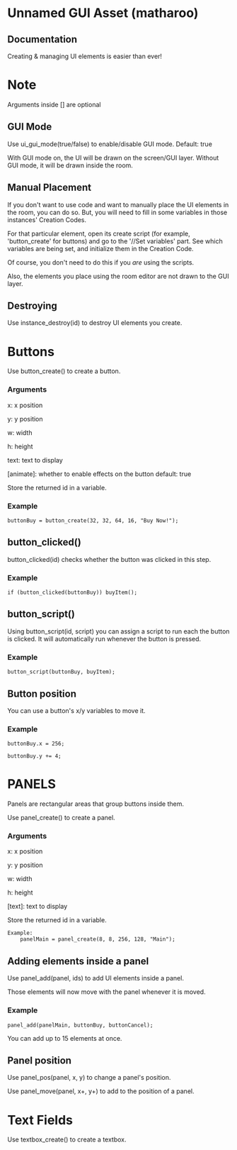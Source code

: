 # Unnamed GUI Asset (matharoo)
## Documentation

Creating & managing UI elements is easier than ever!

# Note

Arguments inside [] are optional

## GUI Mode

Use ui_gui_mode(true/false) to enable/disable GUI mode.
Default: true

With GUI mode on, the UI will be drawn on the screen/GUI layer.
Without GUI mode, it will be drawn inside the room.

## Manual Placement

If you don't want to use code and want to manually place the UI elements
in the room, you can do so. But, you will need to fill in some variables
in those instances' Creation Codes.

For that particular element, open its create script (for example, 'button_create'
for buttons) and go to the '//Set variables' part. See which variables
are being set, and initialize them in the Creation Code.

Of course, you don't need to do this if you *are* using the scripts.

Also, the elements you place using the room editor are not drawn to
the GUI layer.

## Destroying

Use instance_destroy(id) to destroy UI elements you create.

# Buttons

Use button_create() to create a button.

### Arguments
x: x position

y: y position

w: width

h: height

text: text to display

[animate]: whether to enable effects on the button
           default: true

Store the returned id in a variable.

### Example
```buttonBuy = button_create(32, 32, 64, 16, "Buy Now!");```
                   
## button_clicked()

button_clicked(id) checks whether the button was clicked in this step.

### Example
```if (button_clicked(buttonBuy)) buyItem();```

## button_script()

Using button_script(id, script) you can assign a script to run each the button is 
clicked. It will automatically run whenever the button is pressed.

### Example
```button_script(buttonBuy, buyItem);```
        
## Button position

You can use a button's x/y variables to move it.

### Example
```buttonBuy.x = 256;```
        
```buttonBuy.y += 4;```

# PANELS

Panels are rectangular areas that group buttons inside them.

Use panel_create() to create a panel.

### Arguments
x: x position

y: y position

w: width

h: height

[text]: text to display
        
Store the returned id in a variable.

    Example:
        panelMain = panel_create(8, 8, 256, 128, "Main");
        
## Adding elements inside a panel

Use panel_add(panel, ids) to add UI elements inside a panel.

Those elements will now move with the panel whenever it is moved.

### Example
```panel_add(panelMain, buttonBuy, buttonCancel);```
        
You can add up to 15 elements at once.

## Panel position

Use panel_pos(panel, x, y) to change a panel's position.

Use panel_move(panel, x+, y+) to add to the position of a panel.

# Text Fields

Use textbox_create() to create a textbox.


